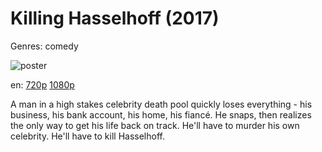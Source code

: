 # Killing Hasselhoff (2017)

Genres: comedy

![poster](http://image.tmdb.org/t/p/w500/egfSTBgfMjKBCBGMysQON9fYF12.jpg)

en:
  [720p](magnet:?xt=urn:btih:8C47AFB2CE4FD60DD937C3D9056062BD64B2CAC1&tr=udp://glotorrents.pw:6969/announce&tr=udp://tracker.opentrackr.org:1337/announce&tr=udp://torrent.gresille.org:80/announce&tr=udp://tracker.openbittorrent.com:80&tr=udp://tracker.coppersurfer.tk:6969&tr=udp://tracker.leechers-paradise.org:6969&tr=udp://p4p.arenabg.ch:1337&tr=udp://tracker.internetwarriors.net:1337)
  [1080p](magnet:?xt=urn:btih:609DFB870557CD1EBC073B28968205828416B201&tr=udp://glotorrents.pw:6969/announce&tr=udp://tracker.opentrackr.org:1337/announce&tr=udp://torrent.gresille.org:80/announce&tr=udp://tracker.openbittorrent.com:80&tr=udp://tracker.coppersurfer.tk:6969&tr=udp://tracker.leechers-paradise.org:6969&tr=udp://p4p.arenabg.ch:1337&tr=udp://tracker.internetwarriors.net:1337)
  


A man in a high stakes celebrity death pool quickly loses everything - his business, his bank account, his home, his fiancé. He snaps, then realizes the only way to get his life back on track. He'll have to murder his own celebrity. He'll have to kill Hasselhoff.